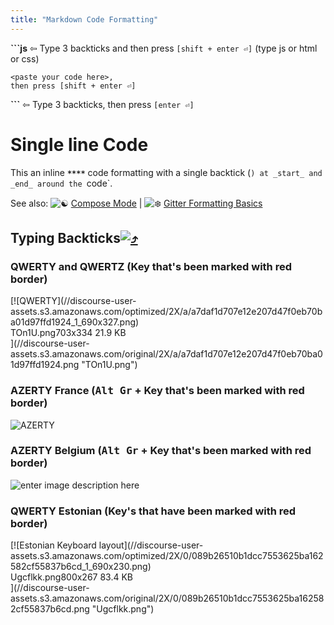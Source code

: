 ```yaml
---
title: "Markdown Code Formatting"
---
```


**```js** ⇦ Type 3 backticks and then press `[shift + enter ⏎]` (type js or html or css)

    <paste your code here>,
    then press [shift + enter ⏎]

**```** ⇦ Type 3 backticks, then press `[enter ⏎]`

# Single line Code

This an inline **`**`<paste code here>`**`** code formatting with a single backtick (`) at _start_ and _end_ around the `code`.

See also: ![:yin_yang:](https://forum.freecodecamp.com/images/emoji/emoji_one/yin_yang.png?v=3 ":yin_yang:") [Compose Mode](https://gitter.zendesk.com/hc/en-us/articles/201302311-Compose-mode) | ![:snowflake:](https://forum.freecodecamp.com/images/emoji/emoji_one/snowflake.png?v=3 ":snowflake:") [Gitter Formatting Basics](https://gitter.zendesk.com/hc/en-us/articles/200176682-Markdown-basics)

## Typing Backticks[![:arrow_heading_up:](https://forum.freecodecamp.com/images/emoji/emoji_one/arrow_heading_up.png?v=3 ":arrow_heading_up:")](http://superuser.com/a/254077/122424)

### QWERTY and QWERTZ (Key that's been marked with red border)

<div class="lightbox-wrapper">[![QWERTY](//discourse-user-assets.s3.amazonaws.com/optimized/2X/a/a7daf1d707e12e207d47f0eb70ba01d97ffd1924_1_690x327.png)

<div class="meta"><span class="filename">TOn1U.png</span><span class="informations">703x334 21.9 KB</span><span class="expand"></span></div>](//discourse-user-assets.s3.amazonaws.com/original/2X/a/a7daf1d707e12e207d47f0eb70ba01d97ffd1924.png "TOn1U.png") </div>

### AZERTY France (<kbd>Alt Gr</kbd> + Key that's been marked with red border)

![AZERTY](//discourse-user-assets.s3.amazonaws.com/original/2X/8/8f65c339ce4eefd9d79841f3dc54f4c37cab2e77.png)

### AZERTY Belgium (<kbd>Alt Gr</kbd> + Key that's been marked with red border)

![enter image description here](//discourse-user-assets.s3.amazonaws.com/original/2X/d/de291f0895b0fed992726a62d654f4e1f0e421f3.png)

### QWERTY Estonian (Key's that have been marked with red border)

<div class="lightbox-wrapper">[![Estonian Keyboard layout](//discourse-user-assets.s3.amazonaws.com/optimized/2X/0/089b26510b1dcc7553625ba162582cf55837b6cd_1_690x230.png)

<div class="meta"><span class="filename">Ugcflkk.png</span><span class="informations">800x267 83.4 KB</span><span class="expand"></span></div>](//discourse-user-assets.s3.amazonaws.com/original/2X/0/089b26510b1dcc7553625ba162582cf55837b6cd.png "Ugcflkk.png") </div>
